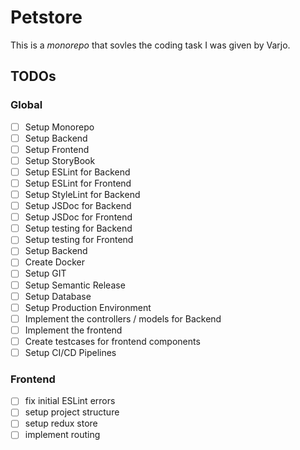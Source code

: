 # Petstore

This is a _monorepo_ that sovles the coding task I was given by Varjo.

## TODOs

### Global

- [ ] Setup Monorepo
- [ ] Setup Backend
- [ ] Setup Frontend
- [ ] Setup StoryBook
- [ ] Setup ESLint for Backend
- [ ] Setup ESLint for Frontend
- [ ] Setup StyleLint for Backend
- [ ] Setup JSDoc for Backend
- [ ] Setup JSDoc for Frontend
- [ ] Setup testing for Backend
- [ ] Setup testing for Frontend
- [ ] Setup Backend
- [ ] Create Docker
- [ ] Setup GIT
- [ ] Setup Semantic Release
- [ ] Setup Database
- [ ] Setup Production Environment
- [ ] Implement the controllers / models for Backend
- [ ] Implement the frontend
- [ ] Create testcases for frontend components
- [ ] Setup CI/CD Pipelines

### Frontend

- [ ] fix initial ESLint errors
- [ ] setup project structure
- [ ] setup redux store
- [ ] implement routing